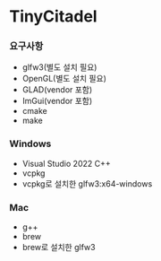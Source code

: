 # TinyCitadel

### 요구사항

- glfw3(별도 설치 필요)
- OpenGL(별도 설치 필요)
- GLAD(vendor 포함)
- ImGui(vendor 포함)
- cmake
- make

### Windows

- Visual Studio 2022 C++
- vcpkg
- vcpkg로 설치한 glfw3:x64-windows

### Mac

- g++
- brew
- brew로 설치한 glfw3